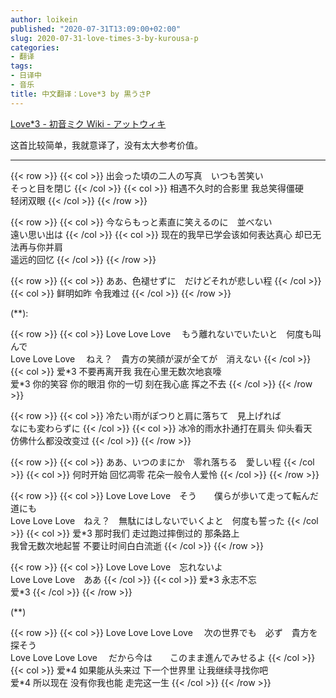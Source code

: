 ```yaml
---
author: loikein
published: "2020-07-31T13:09:00+02:00"
slug: 2020-07-31-love-times-3-by-kurousa-p
categories:
- 翻译
tags:
- 日译中
- 音乐
title: 中文翻译：Love*3 by 黒うさP
---
```

[Love\*3 - 初音ミク Wiki - アットウィキ](https://w.atwiki.jp/hmiku/pages/757.html)

这首比较简单，我就意译了，没有太大参考价值。  

***

{{< row >}}
{{< col >}}
出会った頃の二人の写真　いつも苦笑い  
そっと目を閉じ
{{< /col >}}
{{< col >}}
相遇不久时的合影里 我总笑得僵硬  
轻闭双眼
{{< /col >}}
{{< /row >}}
  
{{< row >}}
{{< col >}}
今ならもっと素直に笑えるのに　並べない  
遠い思い出は
{{< /col >}}
{{< col >}}
现在的我早已学会该如何表达真心 却已无法再与你并肩  
遥远的回忆
{{< /col >}}
{{< /row >}}
  
{{< row >}}
{{< col >}}
ああ、色褪せずに　だけどそれが悲しい程
{{< /col >}}
{{< col >}}
鲜明如昨 令我难过
{{< /col >}}
{{< /row >}}
  
(\*\*):  

{{< row >}}
{{< col >}}
Love Love Love 　もう離れないでいたいと　何度も叫んで  
Love Love Love　 ねえ？　貴方の笑顔が涙が全てが　消えない
{{< /col >}}
{{< col >}}
爱\*3 不要再离开我 我在心里无数次地哀嚎  
爱\*3 你的笑容 你的眼泪 你的一切 刻在我心底 挥之不去
{{< /col >}}
{{< /row >}}
  
{{< row >}}
{{< col >}}
冷たい雨がぽつりと肩に落ちて　見上げれば  
なにも変わらずに
{{< /col >}}
{{< col >}}
冰冷的雨水扑通打在肩头 仰头看天  
仿佛什么都没改变过
{{< /col >}}
{{< /row >}}
  
{{< row >}}
{{< col >}}
ああ、いつのまにか　零れ落ちる　愛しい程
{{< /col >}}
{{< col >}}
何时开始 回忆凋零 花朵一般令人爱怜
{{< /col >}}
{{< /row >}}
  
{{< row >}}
{{< col >}}
Love Love Love　そう　　僕らが歩いて走って転んだ道にも　  
Love Love Love　ねえ？　無駄にはしないでいくよと　何度も誓った
{{< /col >}}
{{< col >}}
爱\*3 那时我们 走过跑过摔倒过的 那条路上  
我曾无数次地起誓 不要让时间白白流逝
{{< /col >}}
{{< /row >}}
  
{{< row >}}
{{< col >}}
Love Love Love　忘れないよ  
Love Love Love　ああ
{{< /col >}}
{{< col >}}
爱\*3 永志不忘  
爱\*3
{{< /col >}}
{{< /row >}}
  
(\*\*)  
  
{{< row >}}
{{< col >}}
Love Love Love Love 　次の世界でも　必ず　貴方を探そう  
Love Love Love Love 　だから今は　　このまま進んでみせるよ
{{< /col >}}
{{< col >}}
爱\*4 如果能从头来过 下一个世界里 让我继续寻找你吧  
爱\*4 所以现在 没有你我也能 走完这一生
{{< /col >}}
{{< /row >}}
